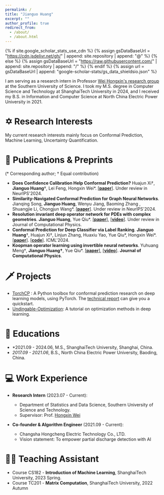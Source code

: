```yaml
---
permalink: /
title: "Jianguo Huang"
excerpt: ""
author_profile: true
redirect_from: 
  - /about/
  - /about.html
---
```


{% if site.google_scholar_stats_use_cdn %}
{% assign gsDataBaseUrl = "https://cdn.jsdelivr.net/gh/" | append: site.repository | append: "@" %}
{% else %}
{% assign gsDataBaseUrl = "https://raw.githubusercontent.com/" | append: site.repository | append: "/" %}
{% endif %}
{% assign url = gsDataBaseUrl | append: "google-scholar-stats/gs_data_shieldsio.json" %}

<span class='anchor' id='about-me'></span>

I am serving as a research intern in Professor [Wei Hongxin's research group](https://hongxin001.github.io/) at the Southern University of Science.
I took my M.S. degree in Computer Science and Technology at ShanghaiTech University in 2024, and I received my B.S. in Information and Computer Science at North China Electric Power University in 2021.

# ✡️ Research Interests
My current research interests mainly focus on Conformal Prediction, Machine Learning, Uncertainty Quantification.

<!-- # 🔊 Position Openings
- **Postgraduate Students:** Dr. Ye Shi recruits 2~3 postgraduate students for each academic year. The candidate is expected to be self-motivated in doing research on one of the following areas: Artificial Intelligence, Machine learning, 3D Vision, Smart Energy, etc. Solid mathematical background and sufficient programming skills are required. If you are interested in this opening, please email me your CV;
- **Undergraduates/Visting Students:** We warmly encourage students (from ShanghaiTech or other Universities) studying at Computer Science and Technology, Information and Communication Engineering, and other related disciplines to join our group;
- **Research Assistant:** Dr. Ye Shi is seeking a research assistant to work closely with the principal investigator, postdoc, and students in the laboratory. A Bachorlar or master's degree in mathematics, computer science, machine learning, electrical engineering, control, or related areas is required.  -->

<!-- # 🔥 News
<!-- - *2023.04*: &nbsp;🎉🎉 "FedTP: Federated Learning by Transformer Personalization" has been accepted by IEEE Transactions on Neural Networks and Learning Systems, 2023. (Impact factor 14.225) Congratulation to Hongxia Li and Zhongyi Cai! -->
<!-- - *2023.09*: "Reduced Policy Optimization for Continuous Control with Hard Constraints" has been accepted by NeurIPS 2023. Congratulation to Shutong Ding!
- *2023.09*: "Two Sides of The Same Coin: Bridging Deep Equilibrium Models and Neural ODEs via Homotopy Continuation" has been accepted by NeurIPS 2023. Congratulation to Shutong Ding and Tianyu Cui!
- *2023.09*: "CSOT: Curriculum and Structure-Aware Optimal Transport for Learning with Noisy Labels" has been accepted by NeurIPS 2023. Congratulation to Wanxing Chang!
- *2023.09*: "Fed-CO2: Cooperation of Online and Offline Models for Severe Data Heterogeneity in Federated Learning" has been accepted by NeurIPS 2023. Congratulation to Zhongyi Cai!
- *2023.09*: "Contextually Affinitive Neighborhood Refinery for Deep Clustering" has been accepted by NeurIPS 2023. Congratulation to Chunlin Yu!
- *2023.04*: "FedTP: Federated Learning by Transformer Personalization" has been accepted by IEEE Transactions on Neural Networks and Learning Systems, 2023. (Impact factor 14.225) Congratulation to Hongxia Li and Zhongyi Cai!
- *2023.03*: "NeuralDome: A Neural Modeling Pipeline on Multi-View Human-Object Interactions" has been accepted by CVPR 2023 (CCF A). Congratulation to Juze Zhang!
- *2023.01*: "Robust Fuzzy Neural Network with an Adaptive Inference Engine" has been accepted by IEEE Transactions on Cybernetics, 2023. (Impact factor 19.118) Congratulation to Leijie Zhang!
- *2023.01*: "Alternating Differentiation for Optimization Layers" has been accepted by ICLR 2023 (CCF A). Congratulation to Haixiang Sun!
- *2022.11*: "IKOL: Inverse kinematics optimization layer for 3D human pose and shape estimation via Gauss-Newton differentiation" has been accepted by AAAI 2023 (CCF A) as an Oral. Congratulation to Juze Zhang!
- *2022.11*: "Beyond Rehearsal: Lifelong Person Re-Identification via Knowledge Refreshing and Consolidation" has been accepted by AAAI 2023 (CCF A) as an Oral. Congratulation to Chunlin Yu!
- *2022.10*: "Distributionally Robust Optimization for Vehicle-to-grid with Uncertain Renewable Energy" has been accepted by ICCAIS 2022 as an oral. The first author is our undergraduate student Qi Li. Congratulations!
- *2022.09*: "Unified Optimal Transport Framework for Universal Domain Adaptation" has been accepted by NeurIPS 2022 (CCF A) as a Spotlight. Congratulation to Wanxing Chang!
- *2022.09*: "Federated Fuzzy Neural Networks with Evolutionary Rule Learning" has been accepted by IEEE Transactions on Fuzzy Systems. (Impact factor 12.029) Congratulation to Leijie Zhang!
- *2022.07*: "Mutual Adaptive Reasoning for Monocular 3D Multi-Person Pose Estimation" has been accepted by ACM Multimedia 2022 (CCF A). Congratulation to Juze Zhang!
- *2021.12*: One paper (Corresponding author) received the Best Student Paper Award at Australia Artificial Intelligence Institute.
- *2021.08*: One paper has been accepted by IEEE Transactions on Fuzzy Systems. (Impact factor 12.029)
- *2021.07*: One paper (First author) has been accepted by IEEE Transactions on Fuzzy Systems. (Impact factor 12.029)
- *2021.05*: One paper (First author) has been published in Applied Energy. (Impact factor 9.746)
- *2021.04*: One paper has been published in IEEE Transactions on Multimedia. (Impact Factor 6.051)
- *2021.01*: Dr. Ye Shi joined ShanghaiTech as a Tenure-track Assistant Professor. --> 

# 📝 Publications & Preprints 

<!-- <div class='paper-box'><div class='paper-box-image'><div><div class="badge">NeurIPS 2023</div><img src='images/NeurIPS2023/NeurIPS2023_Ding.png' alt="sym" width="100%"></div></div>
<div class='paper-box-text' markdown="1">

**Reduced Policy Optimization for Continuous Control with Hard Constraints, NeurIPS 2023**

Shutong Ding, Jingya Wang, Yali Du, **Ye Shi\***

</div>
</div>

<div class='paper-box'><div class='paper-box-image'><div><div class="badge">NeurIPS 2023</div><img src='images/NeurIPS2023/NeurIPS2023_Ding&Cui.png' alt="sym" width="100%"></div></div>
<div class='paper-box-text' markdown="1">

**Two Sides of The Same Coin: Bridging Deep Equilibrium Models and Neural ODEs via Homotopy Continuation, NeurIPS 2023**

Shutong Ding\#, Tianyu Cui\#, Jingya Wang, **Ye Shi\***

</div>
</div>

<div class='paper-box'><div class='paper-box-image'><div><div class="badge">NeurIPS 2023</div><img src='images/NeurIPS2023/NeurIPS2023_Chang.png' alt="sym" width="100%"></div></div>
<div class='paper-box-text' markdown="1">

**CSOT: Curriculum and Structure-Aware Optimal Transport for Learning with Noisy Labels, NeurIPS 2023**

Wanxing Chang, **Ye Shi**, Jingya Wang

</div>
</div>

<div class='paper-box'><div class='paper-box-image'><div><div class="badge">NeurIPS 2023</div><img src='images/NeurIPS2023/NeurIPS2023_Cai.png' alt="sym" width="100%"></div></div>
<div class='paper-box-text' markdown="1">

**Fed-CO2: Cooperation of Online and Offline Models for Severe Data Heterogeneity in Federated Learning, NeurIPS 2023**

Zhongyi Cai, **Ye Shi\***, Wei Huang, Jingya Wang

</div>
</div>

<div class='paper-box'><div class='paper-box-image'><div><div class="badge">NeurIPS 2023</div><img src='images/NeurIPS2023/NeurIPS2023_Yu.png' alt="sym" width="100%"></div></div>
<div class='paper-box-text' markdown="1">

**Contextually Affinitive Neighborhood Refinery for Deep Clustering, NeurIPS 2023**

Chunlin Yu, **Ye Shi**, Jingya Wang

</div>
</div>

<div class='paper-box'><div class='paper-box-image'><div><div class="badge">ICCV 2023</div><img src='images/publications/ICCV23.png' alt="sym" width="100%"></div></div>
<div class='paper-box-text' markdown="1">

**Knowledge-Aware Federated Active Learning with Non-IID Data, ICCV, 2023**

Yu-Tong Cao, **Ye Shi**, Jingya Wang, Baosheng Yu, Dacheng Tao

[[**paper**]](https://arxiv.org/pdf/2211.13579.pdf) 
[[**code**]](https://github.com/ycao5602/KAFAL)

</div>
</div>

<div class='paper-box'><div class='paper-box-image'><div><div class="badge">IJCAI 2023</div><img src='images/publications/IJCAI23.png' alt="sym" width="100%"></div></div>
<div class='paper-box-text' markdown="1">

**StackFLOW: Monocular Human-Object Reconstruction by Stacked Normalizing Flow with Offset, IJCAI, 2023**

Chaofan Huo, **Ye Shi**, Yuexin Ma, Lan Xu, Jingyi Yu, Jingya Wang

[[**paper**]](https://www.ijcai.org/proceedings/2023/0100.pdf) [[**project**]](https://huochf.github.io/StackFLOW/) [[**code**]](https://github.com/huochf/StackFLOW)

</div>
</div>

<div class='paper-box'><div class='paper-box-image'><div><div class="badge">IEEE TNNLS 2023</div><img src='images/publications/FedTP.png' alt="sym" width="100%"></div></div>
<div class='paper-box-text' markdown="1">

**FedTP: Federated Learning by Transformer Personalization, IEEE Transactions on Neural Networks and Learning Systems, 2023**

Hongxia Li\#, Zhongyi Cai\#, Jingya Wang, Jiangnan Tang, Weipng Ding, Chin-Teng Lin, **Ye Shi\***

[[**paper**]](https://ieeexplore.ieee.org/stamp/stamp.jsp?tp=&arnumber=10130784) [[**code**]](https://github.com/zhyczy/FedTP)

</div>
</div>

<div class='paper-box'><div class='paper-box-image'><div><div class="badge">CVPR 2023</div><img src='images/publications/NeuralDome.png' alt="sym" width="100%"></div></div>
<div class='paper-box-text' markdown="1">

**NeuralDome: A Neural Modeling Pipeline on Multi-View Human-Object Interactions, CVPR 2023**

Juze Zhang, Haimin Luo, Hongdi Yang, Xinru Xu, Qianyang Wu, **Ye Shi**, Jingyi Yu, Lan Xu\*, Jingya Wang\*

[[**paper**]](https://arxiv.org/pdf/2212.07626.pdf) [[**project**]](https://juzezhang.github.io/NeuralDome) [[**video**]](https://www.youtube.com/watch?v=Nb82f5dm2GE)
</div>
</div>

<div class='paper-box'><div class='paper-box-image'><div><div class="badge">IEEE Transactions on Cybernetics 2023</div><img src='images/publications/RFNN.png' alt="sym" width="100%"></div></div>
<div class='paper-box-text' markdown="1">

**Robust Fuzzy Neural Network with an Adaptive Inference Engine, IEEE Transactions on Cybernetics, 2023**

Leijie Zhang, **Ye Shi\***, Yu-Cheng Chang and Chin-Teng Lin\*

[[**paper**]](https://ieeexplore.ieee.org/stamp/stamp.jsp?tp=&arnumber=10045012) [[**code**]](https://github.com/leijiezhang/RFNN)
</div>
</div>

<div class='paper-box'><div class='paper-box-image'><div><div class="badge">ICLR 2023</div><img src='images/publications/Alt-diff.png' alt="sym" width="100%"></div></div>
<div class='paper-box-text' markdown="1">

**Alternating Differentiation for Optimization Layers, ICLR 2023**

Haixiang Sun, **Ye Shi\***, Jingya Wang, Hoang Duong Tuan, H.V. Poor, Dacheng Tao

[[**paper**]](https://openreview.net/pdf?id=KKBMz-EL4tD) [[**code**]](https://github.com/HxSun08/Alt-Diff)
</div>
</div>

<div class='paper-box'><div class='paper-box-image'><div><div class="badge">AAAI 2023 (oral)</div><img src='images/publications/IKOL.png' alt="sym" width="100%"></div></div>
<div class='paper-box-text' markdown="1">

**IKOL: Inverse kinematics optimization layer for 3D human pose and shape estimation via Gauss-Newton differentiation, AAAI 2023 (oral)**

Juze Zhang, **Ye Shi\***, Yuexin Ma, Lan Xu, Jingyi Yu, Jingya Wang\*

[[**paper**]](https://arxiv.org/pdf/2302.01058.pdf) [[**project**]](https://juzezhang.github.io/IKOL-webpage/) [[**code**]](https://github.com/Juzezhang/IKOL)
</div>
</div>

<div class='paper-box'><div class='paper-box-image'><div><div class="badge">AAAI 2023 (oral)</div><img src='images/publications/KRC.png' alt="sym" width="100%"></div></div>
<div class='paper-box-text' markdown="1">

**Lifelong Person Re-Identification via Knowledge Refreshing and Consolidation, AAAI 2023 (oral)**

Chunlin Yu, **Ye Shi**, Zimo Liu, Shenghua Gao, Jingya Wang\*

[[**paper**]](https://arxiv.org/pdf/2211.16201.pdf) [[**project**]](https://cly234.github.io/KRKC-projectpage/) [[**code**]](https://github.com/cly234/LReID-KRKC)
</div>
</div>

<div class='paper-box'><div class='paper-box-image'><div><div class="badge">NeurIPS 2022 (Spotlight)</div><img src='images/publications/UniOT.png' alt="sym" width="100%"></div></div>
<div class='paper-box-text' markdown="1">

**Unified Optimal Transport Framework for Universal Domain Adaptation, NeurIPS 2022 (Spotlight)**

Wanxing Chang, **Ye Shi\***, Jingya Wang\*, Hoang Duong Tuan

[[**paper**]](https://proceedings.neurips.cc/paper_files/paper/2022/file/bda6843dbbca0b09b8769122e0928fad-Paper-Conference.pdf) [[**project**]](https://changwxx.github.io/UniOT-webpage/) [[**code**]]( https://github.com/changwxx/UniOT-for-UniDA) [[**video**]](https://www.youtube.com/watch?v=RwogtOEUPQQ) [[**VALSE**]](https://www.bilibili.com/video/BV1NM411L7BB/?spm_id_from=333.337.search-card.all.click&vd_source=8275a2758ee7d2cac0897efeb47abf25%2F)

</div>
</div>

<div class='paper-box'><div class='paper-box-image'><div><div class="badge">IEEE Transactions on Fuzzy Systems 2022</div><img src='images/publications/FedFNN.png' alt="sym" width="100%"></div></div>
<div class='paper-box-text' markdown="1">

**Federated Fuzzy Neural Networks with Evolutionary Rule Learning, IEEE Transactions on Fuzzy Systems, 2022**

Leijie Zhang, **Ye Shi\***, Yu-Cheng Chang and Chin-Teng Lin\*

[[**paper**]](https://ieeexplore.ieee.org/stamp/stamp.jsp?tp=&arnumber=9895218) [[**code**]](https://github.com/leijiezhang/FedFNN)
</div>
</div>

<div class='paper-box'><div class='paper-box-image'><div><div class="badge">ACM MM 2022</div><img src='images/publications/MAR.png' alt="sym" width="100%"></div></div>
<div class='paper-box-text' markdown="1">

**Mutual Adaptive Reasoning for Monocular 3D Multi-Person Pose Estimation, ACM MM 2022**

Juze Zhang, Jingya Wang\*, **Ye Shi\***, Lan Xu, Fei Gao, Jingyi Yu

[[**paper**]](https://arxiv.org/pdf/2207.07900.pdf)
</div>
</div>

<div class='paper-box'><div class='paper-box-image'><div><div class="badge">IEEE Transactions on Fuzzy Systems 2022</div><img src='images/publications/DSFR.png' alt="sym" width="100%"></div></div>
<div class='paper-box-text' markdown="1">

**Distributed Semi-supervised Fuzzy Regression with Interpolation Consistency Regularization, IEEE Transactions on Fuzzy Systems, 2022**

**Ye Shi\#**, Leijie Zhang\#, Zehong Cao, M. Tanveer and Chin-Teng Lin\* 

[[**paper**]](https://ieeexplore.ieee.org/stamp/stamp.jsp?tp=&arnumber=9512491) [[**code**]](https://github.com/leijiezhang/DSFR)
</div>
</div> -->
(\* Corresponding author; &dagger; Equal contribution)
- **Does Confidence Calibration Help Conformal Prediction?** Huajun Xi&dagger;, **Jianguo Huang**&dagger;, Lei Feng, Hongxin Wei\*. [[**paper**]](https://arxiv.org/abs/2402.04344). Under review in NeurIPS'2024.
- **Similarity-Navigated Conformal Prediction for Graph Neural Networks**. Jianqing Song, **Jianguo Huang**, Wenyu Jiang, Baoming Zhang , Shuangjie Li, Chongjun Wang\*. [[**paper**]](https://arxiv.org/pdf/2405.14303). Under review in NeurIPS'2024.
- **Resolution invariant deep operator network for PDEs with complex geometries**. **Jianguo Huang**, Yue Qiu\*. [[**paper**]](https://arxiv.org/abs/2402.00825), [[**video**]](https://www.youtube.com/watch?v=9H2jVWWKFGM&ab_channel=CRUNCHGroup%3AHomeofMath%2BMachineLearning%2BX#t=62m10s). Under review in Journal of Computational Physics. 
- **Conformal Prediction for Deep Classifier via Label Ranking**. **Jianguo Huang**&dagger;, Huajun Xi&dagger;, Linjun Zhang, Huaxiu Yao, Yue Qiu\*, Hongxin Wei\*. [[**paper**]](https://arxiv.org/abs/2310.06430). [[**code**]](https://github.com/ml-stat-Sustech/conformal_prediction_via_label_ranking). ICML'2024.
- **Koopman operator learning using invertible neural networks**. Yuhuang Meng&dagger;, **Jianguo Huang&dagger;**, Yue Qiu\*. [[**paper**]](https://arxiv.org/abs/2306.17396), [[**video**]](https://www.youtube.com/watch?v=9H2jVWWKFGM&ab_channel=CRUNCHGroup%3AHomeofMath%2BMachineLearning%2BX#t=62m10s). **Journal of Computational Physics**.



# 🗡️ Projects 
- [TorchCP](https://github.com/ml-stat-Sustech/TorchCP) : A Python toolbox for conformal prediction research on deep learning models, using PyTorch. The [technical report](https://arxiv.org/abs/2402.12683) can give you a quickstart.
- [Undingable-Optimization](https://github.com/datawhalechina/undingable-optimization): A tutorial on optimization methods in deep learning.
# 📖 Educations
- *2021.09 - 2024.06, M.S., ShanghaiTech University, Shanghai, China. 
- *2017.09 - 2021.06*, B.S., North China Electric Power University, Baoding, China. 

# 💻 Work Experience
- **Research Intern** (2023.07 - Current): 
  + Department of Statistics and Data Science, Southern University of Science and Technology.
  + Supervisor: Prof. [Hongxin Wei](https://hongxin001.github.io/)

- **Co-founder & Algorithm Engineer** (2021.09 - Current): 
  + Changsha Hongcheng Electric Technology Co., LTD.
  + Vision statement: To empower partial discharge detection with AI


<!-- # 🎖️ Awards
- *2021* Best Student Paper Award (Corresponding author) at Australia Artificial Intelligence Institute. 
- *2019* Outstanding Overseas Students Award, Chinese Ministry of Education, Australia. (A total of 500 people worldwide while only 50 people in Australia). 
- *2018* FEIT PhD Post Thesis Publication Award, University of Technology Sydney 2018, Australia.
- *2017* Higher Degree Research Publication Award, University of Technology Sydney, Australia.
- *2016* Best Paper Award, the 6th IEEE International Conference on Control Systems, Computing and Engineering, Malaysia.
- *2016* ARC Discovery Scholarship, the University of Technology Sydney, 2014-2016, Australia.
- *2016* International Research Scholarships, University of Technology Sydney, 2014-2016, Australia.
- *2013* Meritorious Winner of the Interdisciplinary Contest in Modeling (ICM), The Society for Industrial and Applied Mathematics, America.
- *2012* First Prize of Chinese Undergraduate Mathematical Contest for Modeling (CUMCM), China Society for Industrial and Applied Mathematics, China.
- *2010* National Scholarship, Chinese Ministry of Education, China. -->

<!-- # 💬 Talks
- *2019.10*, Joint Coordination of Plug-in Electrical Vehicles Charging and Smart Grid Operations, IEEE International Conference on Communications, Control, and Computing Technologies for Smart Grids, Beijing.
- *2018.04*, Nonconvex and nonsmooth optimization in smart grids, International Forum for Interdisciplinary Sciences and Engineering Open Forum, Wuhan University.
- *2016.11*, Nonconvex Spectral Algorithm for Solving BMI on the Reduced Order H∞ Control, IEEE International Conference on Control Systems, Computing and Engineering, Penang, Malaysia. -->


<!-- # 🕴️ Activities
- **Session Chair**
The 10th IEEE International Conference on Communications, Control, and Computing Technologies for Smart Grids (SmartGridComm 2019).
- **Program committee**
  + The 37th Conference on Neural Information Processing Systems (NeurIPS 2023).
  + The 37th AAAI Conference on Artificial Intelligence (AAAI 2023).
  + The 33rd Australasian Joint Conference on Artificial Intelligence (AJCAI 2020). 
- **Reviewer**
  + IEEE Transactions on Neural Networks and Learning Systems
  + IEEE Transactions on Image Processing
  + IEEE Journal on Selected Areas in Communications
  + IEEE Transactions on Fuzzy System
  + IEEE Transactions on Smart Grid
  + IEEE Transactions on Power System
  + IEEE Transactions on Sustainable Energy
  + IEEE Transactions on Industrial Informatics
  + IEEE Transactions on Industrial Electronics
  + IEEE Transactions on Intelligent Vehicles
  + IEEE Transactions on Instrumentation & Measurement
  + IEEE Journal of Biomedical and Health Informatics
  + IEEE/CAA Journal of Automatica Sinica
  + IEEE Systems Journal
  + International Journal of Robust and Nonlinear Control
  + Information Sciences
  + Applied Soft Computing
  + ICARCV 2019, ICARCV 2020 -->

# 🧑‍🏫 Teaching Assistant
- Course CS182 - **Introduction of Machine Learning**, ShanghaiTech University, 2023 Spring.
- Course TC201 - **Matrix Computation**, ShanghaiTech University, 2022 Autumn

# &nbsp;
<script type='text/javascript' async id='clustrmaps' src='//cdn.clustrmaps.com/map_v2.js?cl=ffffff&w=250&t=n&d=YdX6YXgjA77Uw9hEY3IdExB_UQMCJZuZWUl8OJSZyLE'></script>
